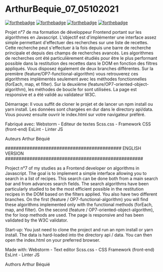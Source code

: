 # ArthurBequie_07_05102021

[![forthebadge](https://forthebadge.com/images/badges/powered-by-electricity.svg)](https://forthebadge.com)
[![forthebadge](https://forthebadge.com/images/badges/validated-html5.svg)](https://forthebadge.com)
[![forthebadge](https://forthebadge.com/images/badges/uses-css.svg)](https://forthebadge.com)
[![forthebadge](https://forthebadge.com/images/badges/made-with-javascript.svg)](https://forthebadge.com)

Projet n°7 de ma formation de développeur Frontend portant sur les algorithmes en Javascript.
L'objectif est d'implémenter une interface assez simple permettant d'effectuer des recherches sur une liste de recettes.
Cette recherche peut s'effectuer à la fois depuis une barre de recherche principale et depuis des champs de recherches
avancés.
Les algorithmes de recherches ont été particulièrement étudiés pour être le plus performant possible dans la restitution
des recettes dans le DOM en fonction des filtres appliqués. Vous disposez également de deux branches différentes. Sur
la première (feature/OP7-functional-algorithm) vous retrouverez ces algorithmes implémentés seulement avec les méthodes fonctionnelles
(forEach, map, et filter). Sur la deuxième (feature/OP7-oriented-object-algorithm), les méthodes de boucle for sont utilisées.
La page est responsive et a été validé au validateur W3C.

Démarrage:
Il vous suffit de cloner le projet et de lancer un npm install ou yarn install. Les données sont chargées en dur dans le
directory api/data.
Vous pouvez ensuite ouvrir le index.html sur votre navigateur préféré.

Fabriqué avec:
Webstorm - Editeur de textes
Scss.css - Framework CSS (front-end)
EsLint - Linter JS

Auteurs
Arthur Béquié

########################################### ENGLISH VERSION ###################################################

Project n°7 of my studies as a Frontend developer on algorithms in Javascript.
The goal is to implement a simple interface allowing you to search in a list of recipes.
This search can be done both from a main search bar and from advances search fields.
The search algorithms have been particularly studied to be the most efficient possible in the restitution
recipes in the DOM based on the filters applied.
You also have two different branches. On the first (feature / OP7-functional-algorithm) you will find these algorithms implemented only with the functional methods
(forEach, map, and filter). On the second (feature / OP7-oriented-object-algorithm), the for loop methods are used.
The page is responsive and has been validated by the W3C validator.

Start-up:
You just need to clone the project and run an npm install or yarn install. The data is hard-loaded into the
directory api / data.
You can then open the index.html on your preferred browser.

Made with:
Webstorm - Text editor
Scss.css - CSS Framework (front-end)
EsLint - Linter JS

Authors
Arthur Béquié
